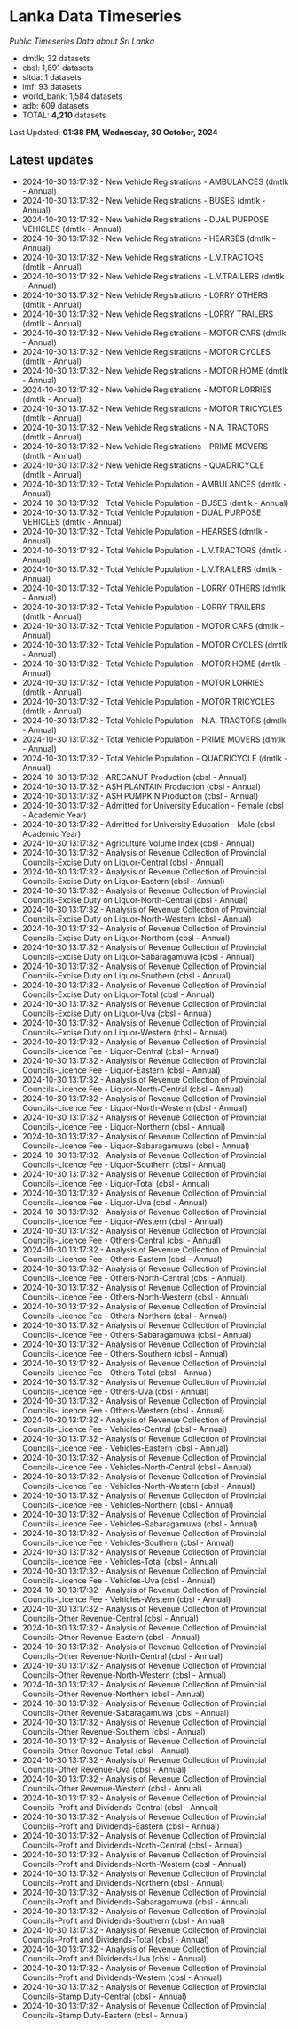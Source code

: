 # Lanka Data Timeseries
*Public Timeseries Data about Sri Lanka*

* dmtlk: 32 datasets
* cbsl: 1,891 datasets
* sltda: 1 datasets
* imf: 93 datasets
* world_bank: 1,584 datasets
* adb: 609 datasets
* TOTAL: **4,210** datasets

Last Updated: **01:38 PM, Wednesday, 30 October, 2024**

## Latest updates

* 2024-10-30 13:17:32 - New Vehicle Registrations - AMBULANCES (dmtlk - Annual)
* 2024-10-30 13:17:32 - New Vehicle Registrations - BUSES (dmtlk - Annual)
* 2024-10-30 13:17:32 - New Vehicle Registrations - DUAL PURPOSE VEHICLES (dmtlk - Annual)
* 2024-10-30 13:17:32 - New Vehicle Registrations - HEARSES (dmtlk - Annual)
* 2024-10-30 13:17:32 - New Vehicle Registrations - L.V.TRACTORS (dmtlk - Annual)
* 2024-10-30 13:17:32 - New Vehicle Registrations - L.V.TRAILERS (dmtlk - Annual)
* 2024-10-30 13:17:32 - New Vehicle Registrations - LORRY OTHERS (dmtlk - Annual)
* 2024-10-30 13:17:32 - New Vehicle Registrations - LORRY TRAILERS (dmtlk - Annual)
* 2024-10-30 13:17:32 - New Vehicle Registrations - MOTOR CARS (dmtlk - Annual)
* 2024-10-30 13:17:32 - New Vehicle Registrations - MOTOR CYCLES (dmtlk - Annual)
* 2024-10-30 13:17:32 - New Vehicle Registrations - MOTOR HOME (dmtlk - Annual)
* 2024-10-30 13:17:32 - New Vehicle Registrations - MOTOR LORRIES (dmtlk - Annual)
* 2024-10-30 13:17:32 - New Vehicle Registrations - MOTOR TRICYCLES (dmtlk - Annual)
* 2024-10-30 13:17:32 - New Vehicle Registrations - N.A. TRACTORS (dmtlk - Annual)
* 2024-10-30 13:17:32 - New Vehicle Registrations - PRIME MOVERS (dmtlk - Annual)
* 2024-10-30 13:17:32 - New Vehicle Registrations - QUADRICYCLE (dmtlk - Annual)
* 2024-10-30 13:17:32 - Total Vehicle Population - AMBULANCES (dmtlk - Annual)
* 2024-10-30 13:17:32 - Total Vehicle Population - BUSES (dmtlk - Annual)
* 2024-10-30 13:17:32 - Total Vehicle Population - DUAL PURPOSE VEHICLES (dmtlk - Annual)
* 2024-10-30 13:17:32 - Total Vehicle Population - HEARSES (dmtlk - Annual)
* 2024-10-30 13:17:32 - Total Vehicle Population - L.V.TRACTORS (dmtlk - Annual)
* 2024-10-30 13:17:32 - Total Vehicle Population - L.V.TRAILERS (dmtlk - Annual)
* 2024-10-30 13:17:32 - Total Vehicle Population - LORRY OTHERS (dmtlk - Annual)
* 2024-10-30 13:17:32 - Total Vehicle Population - LORRY TRAILERS (dmtlk - Annual)
* 2024-10-30 13:17:32 - Total Vehicle Population - MOTOR CARS (dmtlk - Annual)
* 2024-10-30 13:17:32 - Total Vehicle Population - MOTOR CYCLES (dmtlk - Annual)
* 2024-10-30 13:17:32 - Total Vehicle Population - MOTOR HOME (dmtlk - Annual)
* 2024-10-30 13:17:32 - Total Vehicle Population - MOTOR LORRIES (dmtlk - Annual)
* 2024-10-30 13:17:32 - Total Vehicle Population - MOTOR TRICYCLES (dmtlk - Annual)
* 2024-10-30 13:17:32 - Total Vehicle Population - N.A. TRACTORS (dmtlk - Annual)
* 2024-10-30 13:17:32 - Total Vehicle Population - PRIME MOVERS (dmtlk - Annual)
* 2024-10-30 13:17:32 - Total Vehicle Population - QUADRICYCLE (dmtlk - Annual)
* 2024-10-30 13:17:32 - ARECANUT Production (cbsl - Annual)
* 2024-10-30 13:17:32 - ASH PLANTAIN Production (cbsl - Annual)
* 2024-10-30 13:17:32 - ASH PUMPKIN Production (cbsl - Annual)
* 2024-10-30 13:17:32 - Admitted for University Education - Female (cbsl - Academic Year)
* 2024-10-30 13:17:32 - Admitted for University Education - Male (cbsl - Academic Year)
* 2024-10-30 13:17:32 - Agriculture Volume Index (cbsl - Annual)
* 2024-10-30 13:17:32 - Analysis of Revenue Collection of Provincial Councils-Excise Duty on Liquor-Central (cbsl - Annual)
* 2024-10-30 13:17:32 - Analysis of Revenue Collection of Provincial Councils-Excise Duty on Liquor-Eastern (cbsl - Annual)
* 2024-10-30 13:17:32 - Analysis of Revenue Collection of Provincial Councils-Excise Duty on Liquor-North-Central (cbsl - Annual)
* 2024-10-30 13:17:32 - Analysis of Revenue Collection of Provincial Councils-Excise Duty on Liquor-North-Western (cbsl - Annual)
* 2024-10-30 13:17:32 - Analysis of Revenue Collection of Provincial Councils-Excise Duty on Liquor-Northern (cbsl - Annual)
* 2024-10-30 13:17:32 - Analysis of Revenue Collection of Provincial Councils-Excise Duty on Liquor-Sabaragamuwa (cbsl - Annual)
* 2024-10-30 13:17:32 - Analysis of Revenue Collection of Provincial Councils-Excise Duty on Liquor-Southern (cbsl - Annual)
* 2024-10-30 13:17:32 - Analysis of Revenue Collection of Provincial Councils-Excise Duty on Liquor-Total (cbsl - Annual)
* 2024-10-30 13:17:32 - Analysis of Revenue Collection of Provincial Councils-Excise Duty on Liquor-Uva (cbsl - Annual)
* 2024-10-30 13:17:32 - Analysis of Revenue Collection of Provincial Councils-Excise Duty on Liquor-Western (cbsl - Annual)
* 2024-10-30 13:17:32 - Analysis of Revenue Collection of Provincial Councils-Licence Fee - Liquor-Central (cbsl - Annual)
* 2024-10-30 13:17:32 - Analysis of Revenue Collection of Provincial Councils-Licence Fee - Liquor-Eastern (cbsl - Annual)
* 2024-10-30 13:17:32 - Analysis of Revenue Collection of Provincial Councils-Licence Fee - Liquor-North-Central (cbsl - Annual)
* 2024-10-30 13:17:32 - Analysis of Revenue Collection of Provincial Councils-Licence Fee - Liquor-North-Western (cbsl - Annual)
* 2024-10-30 13:17:32 - Analysis of Revenue Collection of Provincial Councils-Licence Fee - Liquor-Northern (cbsl - Annual)
* 2024-10-30 13:17:32 - Analysis of Revenue Collection of Provincial Councils-Licence Fee - Liquor-Sabaragamuwa (cbsl - Annual)
* 2024-10-30 13:17:32 - Analysis of Revenue Collection of Provincial Councils-Licence Fee - Liquor-Southern (cbsl - Annual)
* 2024-10-30 13:17:32 - Analysis of Revenue Collection of Provincial Councils-Licence Fee - Liquor-Total (cbsl - Annual)
* 2024-10-30 13:17:32 - Analysis of Revenue Collection of Provincial Councils-Licence Fee - Liquor-Uva (cbsl - Annual)
* 2024-10-30 13:17:32 - Analysis of Revenue Collection of Provincial Councils-Licence Fee - Liquor-Western (cbsl - Annual)
* 2024-10-30 13:17:32 - Analysis of Revenue Collection of Provincial Councils-Licence Fee - Others-Central (cbsl - Annual)
* 2024-10-30 13:17:32 - Analysis of Revenue Collection of Provincial Councils-Licence Fee - Others-Eastern (cbsl - Annual)
* 2024-10-30 13:17:32 - Analysis of Revenue Collection of Provincial Councils-Licence Fee - Others-North-Central (cbsl - Annual)
* 2024-10-30 13:17:32 - Analysis of Revenue Collection of Provincial Councils-Licence Fee - Others-North-Western (cbsl - Annual)
* 2024-10-30 13:17:32 - Analysis of Revenue Collection of Provincial Councils-Licence Fee - Others-Northern (cbsl - Annual)
* 2024-10-30 13:17:32 - Analysis of Revenue Collection of Provincial Councils-Licence Fee - Others-Sabaragamuwa (cbsl - Annual)
* 2024-10-30 13:17:32 - Analysis of Revenue Collection of Provincial Councils-Licence Fee - Others-Southern (cbsl - Annual)
* 2024-10-30 13:17:32 - Analysis of Revenue Collection of Provincial Councils-Licence Fee - Others-Total (cbsl - Annual)
* 2024-10-30 13:17:32 - Analysis of Revenue Collection of Provincial Councils-Licence Fee - Others-Uva (cbsl - Annual)
* 2024-10-30 13:17:32 - Analysis of Revenue Collection of Provincial Councils-Licence Fee - Others-Western (cbsl - Annual)
* 2024-10-30 13:17:32 - Analysis of Revenue Collection of Provincial Councils-Licence Fee - Vehicles-Central (cbsl - Annual)
* 2024-10-30 13:17:32 - Analysis of Revenue Collection of Provincial Councils-Licence Fee - Vehicles-Eastern (cbsl - Annual)
* 2024-10-30 13:17:32 - Analysis of Revenue Collection of Provincial Councils-Licence Fee - Vehicles-North-Central (cbsl - Annual)
* 2024-10-30 13:17:32 - Analysis of Revenue Collection of Provincial Councils-Licence Fee - Vehicles-North-Western (cbsl - Annual)
* 2024-10-30 13:17:32 - Analysis of Revenue Collection of Provincial Councils-Licence Fee - Vehicles-Northern (cbsl - Annual)
* 2024-10-30 13:17:32 - Analysis of Revenue Collection of Provincial Councils-Licence Fee - Vehicles-Sabaragamuwa (cbsl - Annual)
* 2024-10-30 13:17:32 - Analysis of Revenue Collection of Provincial Councils-Licence Fee - Vehicles-Southern (cbsl - Annual)
* 2024-10-30 13:17:32 - Analysis of Revenue Collection of Provincial Councils-Licence Fee - Vehicles-Total (cbsl - Annual)
* 2024-10-30 13:17:32 - Analysis of Revenue Collection of Provincial Councils-Licence Fee - Vehicles-Uva (cbsl - Annual)
* 2024-10-30 13:17:32 - Analysis of Revenue Collection of Provincial Councils-Licence Fee - Vehicles-Western (cbsl - Annual)
* 2024-10-30 13:17:32 - Analysis of Revenue Collection of Provincial Councils-Other Revenue-Central (cbsl - Annual)
* 2024-10-30 13:17:32 - Analysis of Revenue Collection of Provincial Councils-Other Revenue-Eastern (cbsl - Annual)
* 2024-10-30 13:17:32 - Analysis of Revenue Collection of Provincial Councils-Other Revenue-North-Central (cbsl - Annual)
* 2024-10-30 13:17:32 - Analysis of Revenue Collection of Provincial Councils-Other Revenue-North-Western (cbsl - Annual)
* 2024-10-30 13:17:32 - Analysis of Revenue Collection of Provincial Councils-Other Revenue-Northern (cbsl - Annual)
* 2024-10-30 13:17:32 - Analysis of Revenue Collection of Provincial Councils-Other Revenue-Sabaragamuwa (cbsl - Annual)
* 2024-10-30 13:17:32 - Analysis of Revenue Collection of Provincial Councils-Other Revenue-Southern (cbsl - Annual)
* 2024-10-30 13:17:32 - Analysis of Revenue Collection of Provincial Councils-Other Revenue-Total (cbsl - Annual)
* 2024-10-30 13:17:32 - Analysis of Revenue Collection of Provincial Councils-Other Revenue-Uva (cbsl - Annual)
* 2024-10-30 13:17:32 - Analysis of Revenue Collection of Provincial Councils-Other Revenue-Western (cbsl - Annual)
* 2024-10-30 13:17:32 - Analysis of Revenue Collection of Provincial Councils-Profit and Dividends-Central (cbsl - Annual)
* 2024-10-30 13:17:32 - Analysis of Revenue Collection of Provincial Councils-Profit and Dividends-Eastern (cbsl - Annual)
* 2024-10-30 13:17:32 - Analysis of Revenue Collection of Provincial Councils-Profit and Dividends-North-Central (cbsl - Annual)
* 2024-10-30 13:17:32 - Analysis of Revenue Collection of Provincial Councils-Profit and Dividends-North-Western (cbsl - Annual)
* 2024-10-30 13:17:32 - Analysis of Revenue Collection of Provincial Councils-Profit and Dividends-Northern (cbsl - Annual)
* 2024-10-30 13:17:32 - Analysis of Revenue Collection of Provincial Councils-Profit and Dividends-Sabaragamuwa (cbsl - Annual)
* 2024-10-30 13:17:32 - Analysis of Revenue Collection of Provincial Councils-Profit and Dividends-Southern (cbsl - Annual)
* 2024-10-30 13:17:32 - Analysis of Revenue Collection of Provincial Councils-Profit and Dividends-Total (cbsl - Annual)
* 2024-10-30 13:17:32 - Analysis of Revenue Collection of Provincial Councils-Profit and Dividends-Uva (cbsl - Annual)
* 2024-10-30 13:17:32 - Analysis of Revenue Collection of Provincial Councils-Profit and Dividends-Western (cbsl - Annual)
* 2024-10-30 13:17:32 - Analysis of Revenue Collection of Provincial Councils-Stamp Duty-Central (cbsl - Annual)
* 2024-10-30 13:17:32 - Analysis of Revenue Collection of Provincial Councils-Stamp Duty-Eastern (cbsl - Annual)